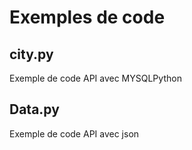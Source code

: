 # Exemples de code

## city.py
Exemple de code API avec MYSQLPython

## Data.py
Exemple de code API avec json
